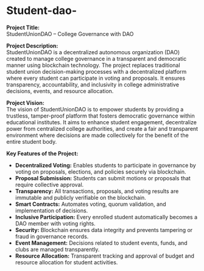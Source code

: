 # Student-dao-
**Project Title:**  
StudentUnionDAO – College Governance with DAO

**Project Description:**  
StudentUnionDAO is a decentralized autonomous organization (DAO) created to manage college governance in a transparent and democratic manner using blockchain technology. The project replaces traditional student union decision-making processes with a decentralized platform where every student can participate in voting and proposals. It ensures transparency, accountability, and inclusivity in college administrative decisions, events, and resource allocation.

**Project Vision:**  
The vision of StudentUnionDAO is to empower students by providing a trustless, tamper-proof platform that fosters democratic governance within educational institutes. It aims to enhance student engagement, decentralize power from centralized college authorities, and create a fair and transparent environment where decisions are made collectively for the benefit of the entire student body.

**Key Features of the Project:**  
- **Decentralized Voting:** Enables students to participate in governance by voting on proposals, elections, and policies securely via blockchain.  
- **Proposal Submission:** Students can submit motions or proposals that require collective approval.  
- **Transparency:** All transactions, proposals, and voting results are immutable and publicly verifiable on the blockchain.  
- **Smart Contracts:** Automates voting, quorum validation, and implementation of decisions.  
- **Inclusive Participation:** Every enrolled student automatically becomes a DAO member with voting rights.  
- **Security:** Blockchain ensures data integrity and prevents tampering or fraud in governance records.
- **Event Management:** Decisions related to student events, funds, and clubs are managed transparently.
- **Resource Allocation:** Transparent tracking and approval of budget and resource allocation for student activities.
